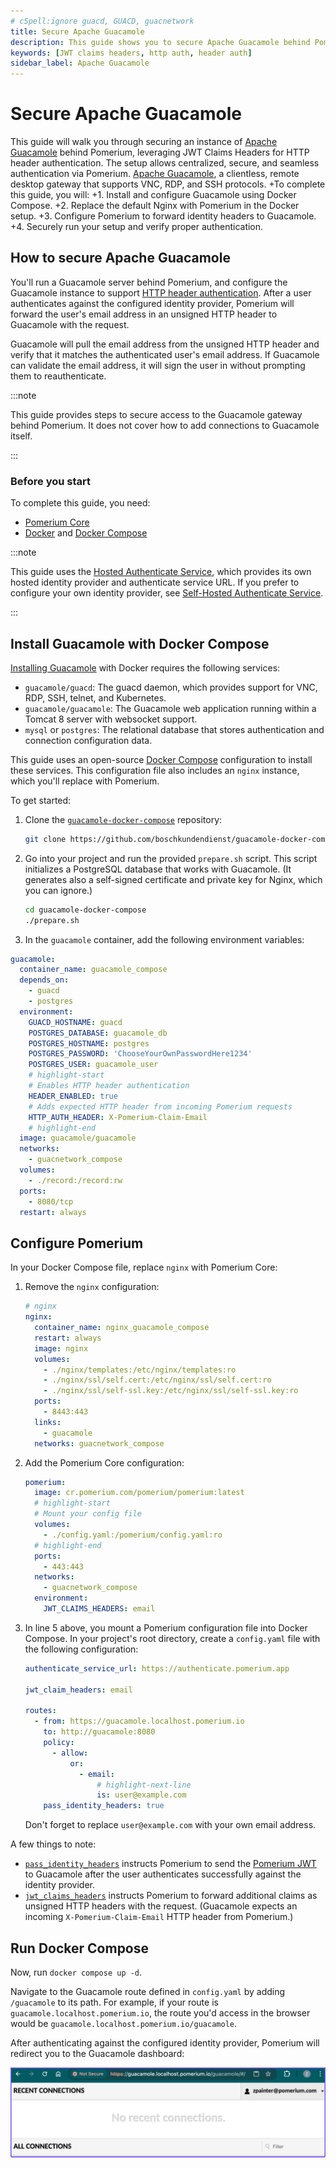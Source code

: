 ```yaml
---
# cSpell:ignore guacd, GUACD, guacnetwork
title: Secure Apache Guacamole
description: This guide shows you to secure Apache Guacamole behind Pomerium using JWT Claims Headers to support HTTP header authentication.
keywords: [JWT claims headers, http auth, header auth]
sidebar_label: Apache Guacamole
---
```


# Secure Apache Guacamole

This guide will walk you through securing an instance of [Apache Guacamole](https://guacamole.apache.org/) behind Pomerium, leveraging JWT Claims Headers for HTTP header authentication. The setup allows centralized, secure, and seamless authentication via Pomerium. [Apache Guacamole](https://guacamole.apache.org/), a clientless, remote desktop gateway that supports VNC, RDP, and SSH protocols.
+To complete this guide, you will:
+1. Install and configure Guacamole using Docker Compose.
+2. Replace the default Nginx with Pomerium in the Docker setup.
+3. Configure Pomerium to forward identity headers to Guacamole.
+4. Securely run your setup and verify proper authentication.
## How to secure Apache Guacamole

You'll run a Guacamole server behind Pomerium, and configure the Guacamole instance to support [HTTP header authentication](https://guacamole.apache.org/doc/gug/header-auth.html). After a user authenticates against the configured identity provider, Pomerium will forward the user's email address in an unsigned HTTP header to Guacamole with the request.

Guacamole will pull the email address from the unsigned HTTP header and verify that it matches the authenticated user's email address. If Guacamole can validate the email address, it will sign the user in without prompting them to reauthenticate.

:::note

This guide provides steps to secure access to the Guacamole gateway behind Pomerium. It does not cover how to add connections to Guacamole itself.

:::

### Before you start

To complete this guide, you need:

- [Pomerium Core](/docs/core)
- [Docker](https://docs.docker.com/install/) and [Docker Compose](https://docs.docker.com/compose/install/)

:::note

This guide uses the [Hosted Authenticate Service](/docs/capabilities/hosted-authenticate-service.md), which provides its own hosted identity provider and authenticate service URL. If you prefer to configure your own identity provider, see [Self-Hosted Authenticate Service](/docs/capabilities/self-hosted-authenticate-service).

:::

## Install Guacamole with Docker Compose

[Installing Guacamole](https://guacamole.apache.org/doc/gug/guacamole-docker.html) with Docker requires the following services:

- `guacamole/guacd`: The guacd daemon, which provides support for VNC, RDP, SSH, telnet, and Kubernetes.
- `guacamole/guacamole`: The Guacamole web application running within a Tomcat 8 server with websocket support.
- `mysql` or `postgres`: The relational database that stores authentication and connection configuration data.

This guide uses an open-source [Docker Compose](https://github.com/boschkundendienst/guacamole-docker-compose) configuration to install these services. This configuration file also includes an `nginx` instance, which you'll replace with Pomerium.

To get started:

1. Clone the [`guacamole-docker-compose`](https://github.com/boschkundendienst/guacamole-docker-compose) repository:
   ```bash
   git clone https://github.com/boschkundendienst/guacamole-docker-compose
   ```
1. Go into your project and run the provided `prepare.sh` script. This script initializes a PostgreSQL database that works with Guacamole. (It generates also a self-signed certificate and private key for Nginx, which you can ignore.)

   ```bash
   cd guacamole-docker-compose
   ./prepare.sh
   ```

1. In the `guacamole` container, add the following environment variables:

```yaml title="docker-compose.yaml"
guacamole:
  container_name: guacamole_compose
  depends_on:
    - guacd
    - postgres
  environment:
    GUACD_HOSTNAME: guacd
    POSTGRES_DATABASE: guacamole_db
    POSTGRES_HOSTNAME: postgres
    POSTGRES_PASSWORD: 'ChooseYourOwnPasswordHere1234'
    POSTGRES_USER: guacamole_user
    # highlight-start
    # Enables HTTP header authentication
    HEADER_ENABLED: true
    # Adds expected HTTP header from incoming Pomerium requests
    HTTP_AUTH_HEADER: X-Pomerium-Claim-Email
    # highlight-end
  image: guacamole/guacamole
  networks:
    - guacnetwork_compose
  volumes:
    - ./record:/record:rw
  ports:
    - 8080/tcp
  restart: always
```

## Configure Pomerium

In your Docker Compose file, replace `nginx` with Pomerium Core:

1. Remove the `nginx` configuration:
   ```yaml
   # nginx
   nginx:
     container_name: nginx_guacamole_compose
     restart: always
     image: nginx
     volumes:
       - ./nginx/templates:/etc/nginx/templates:ro
       - ./nginx/ssl/self.cert:/etc/nginx/ssl/self.cert:ro
       - ./nginx/ssl/self-ssl.key:/etc/nginx/ssl/self-ssl.key:ro
     ports:
       - 8443:443
     links:
       - guacamole
     networks: guacnetwork_compose
   ```
1. Add the Pomerium Core configuration:

   ```yaml showLineNumbers
   pomerium:
     image: cr.pomerium.com/pomerium/pomerium:latest
     # highlight-start
     # Mount your config file
     volumes:
       - ./config.yaml:/pomerium/config.yaml:ro
     # highlight-end
     ports:
       - 443:443
     networks:
       - guacnetwork_compose
     environment:
       JWT_CLAIMS_HEADERS: email
   ```

1. In line 5 above, you mount a Pomerium configuration file into Docker Compose. In your project's root directory, create a `config.yaml` file with the following configuration:

   ```yaml title="Pomerium configuration file"
   authenticate_service_url: https://authenticate.pomerium.app

   jwt_claim_headers: email

   routes:
     - from: https://guacamole.localhost.pomerium.io
       to: http://guacamole:8080
       policy:
         - allow:
             or:
               - email:
                   # highlight-next-line
                   is: user@example.com
       pass_identity_headers: true
   ```

   Don't forget to replace `user@example.com` with your own email address.

A few things to note:

- [`pass_identity_headers`](/docs/reference/routes/pass-identity-headers-per-route) instructs Pomerium to send the [Pomerium JWT](/docs/capabilities/getting-users-identity) to Guacamole after the user authenticates successfully against the identity provider.
- [`jwt_claims_headers`](/docs/reference/jwt-claim-headers) instructs Pomerium to forward additional claims as unsigned HTTP headers with the request. (Guacamole expects an incoming `X-Pomerium-Claim-Email` HTTP header from Pomerium.)

## Run Docker Compose

Now, run `docker compose up -d`.

Navigate to the Guacamole route defined in `config.yaml` by adding `/guacamole` to its path. For example, if your route is `guacamole.localhost.pomerium.io`, the route you'd access in the browser would be `guacamole.localhost.pomerium.io/guacamole`.

After authenticating against the configured identity provider, Pomerium will redirect you to the Guacamole dashboard:

![The Guacamole dashboard after signing in with HTTP authentication](./img/guacamole/guacamole-dashboard.png)
